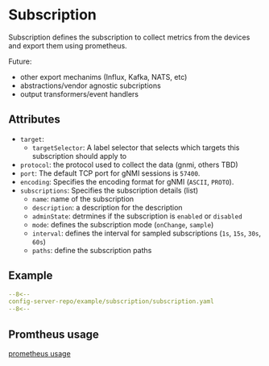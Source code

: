 # Subscription

Subscription defines the subscription to collect metrics from the devices and export them using prometheus.

Future:

- other export mechanims (Influx, Kafka, NATS, etc)
- abstractions/vendor agnostic subcriptions
- output transformers/event handlers


## Attributes

* `target`: 
    * `targetSelector`: A label selector that selects which targets this subscription should apply to
* `protocol`: the protocol used to collect the data (gnmi, others TBD)
* `port`: The default TCP port for gNMI sessions is `57400`.
* `encoding`: Specifies the encoding format for gNMI (`ASCII`, `PROTO`).
* `subscriptions`: Specifies the subscription details (list)
    * `name`: name of the subscription
    * `description`: a description for the description
    * `adminState`: detrmines if the subscription is `enabled` or `disabled`
    * `mode`: defines the subscription mode (`onChange`, `sample`)
    * `interval`: defines the interval for sampled subscriptions (`1s`, `15s`, `30s`, `60s`)
    * `paths`: define the subscription paths

## Example

```yaml
--8<--
config-server-repo/example/subscription/subscription.yaml
--8<--
```

## Promtheus usage

[prometheus usage](./prometheus.md)